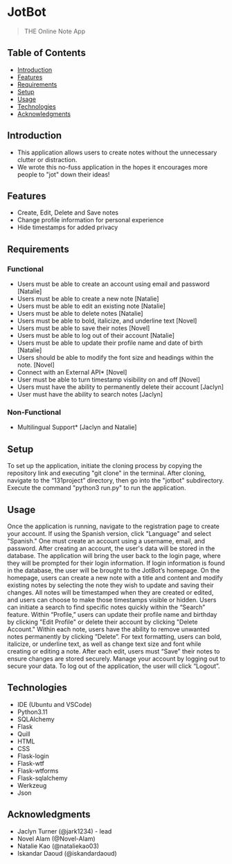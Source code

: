 # JotBot

> THE Online Note App

## Table of Contents

- [Introduction](#introduction)
- [Features](#features)
- [Requirements](#requirements)
- [Setup](#installation)
- [Usage](#usage)
- [Technologies](#technology)
- [Acknowledgments](#acknowledgments)

## Introduction

- This application allows users to create notes without the unnecessary clutter or distraction.
- We wrote this no-fuss application in the hopes it encourages more people to "jot" down their ideas!

## Features

- Create, Edit, Delete and Save notes
- Change profile information for personal experience
- Hide timestamps for added privacy

## Requirements

### Functional

- Users must be able to create an account using email and password [Natalie]
- Users must be able to create a new note [Natalie]
- Users must be able to edit an existing note [Natalie]
- Users must be able to delete notes [Natalie]
- Users must be able to bold, italicize, and underline text [Novel]
- Users must be able to save their notes [Novel]
- Users must be able to log out of their account [Natalie]
- Users must be able to update their profile name and date of birth [Natalie]
- Users should be able to modify the font size and headings within the note. [Novel]
- Connect with an External API\* [Novel]
- User must be able to turn timestamp visibility on and off [Novel]
- Users must have the ability to permanently delete their account [Jaclyn]
- User must have the ability to search notes [Jaclyn]

### Non-Functional

- Multilingual Support\* [Jaclyn and Natalie]

## Setup

To set up the application, initiate the cloning process by copying the repository link and executing "git clone" in the terminal. After cloning, navigate to the “131project” directory, then go into the "jotbot" subdirectory. Execute the command "python3 run.py" to run the application.

## Usage

Once the application is running, navigate to the registration page to create your account. If using the Spanish version, click "Language" and select "Spanish." One must create an account using a username, email, and password. After creating an account, the user's data will be stored in the database. The application will bring the user back to the login page, where they will be prompted for their login information. If login information is found in the database, the user will be brought to the JotBot’s homepage. On the homepage, users can create a new note with a title and content and modify existing notes by selecting the note they wish to update and saving their changes. All notes will be timestamped when they are created or edited, and users can choose to make those timestamps visible or hidden. Users can initiate a search to find specific notes quickly within the “Search” feature. Within “Profile,” users can update their profile name and birthday by clicking "Edit Profile" or delete their account by clicking "Delete Account." Within each note, users have the ability to remove unwanted notes permanently by clicking ”Delete”. For text formatting, users can bold, italicize, or underline text, as well as change text size and font while creating or editing a note. After each edit, users must “Save” their notes to ensure changes are stored securely. Manage your account by logging out to secure your data. To log out of the application, the user will click “Logout”.

## Technologies

- IDE (Ubuntu and VSCode)
- Python3.11
- SQLAlchemy
- Flask
- Quill
- HTML
- CSS
- Flask-login
- Flask-wtf
- Flask-wtforms
- Flask-sqlalchemy
- Werkzeug
- Json

## Acknowledgments

- Jaclyn Turner (@jark1234) - lead
- Novel Alam (@Novel-Alam)
- Natalie Kao (@nataliekao03)
- Iskandar Daoud (@iskandardaoud)
